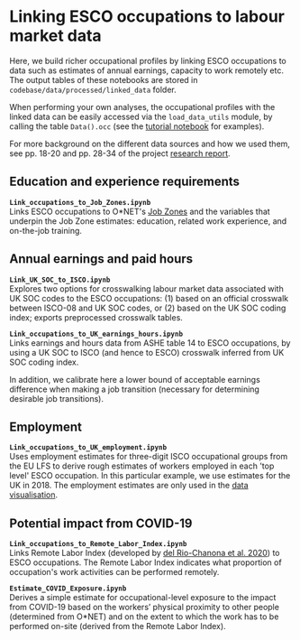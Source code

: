 # Linking ESCO occupations to labour market data

Here, we build richer occupational profiles by linking ESCO occupations to data such as estimates of annual earnings, capacity to work remotely etc. The output tables of these notebooks are stored in `codebase/data/processed/linked_data` folder.

When performing your own analyses, the occupational profiles with the linked data can be easily accessed via the `load_data_utils` module, by calling the table `Data().occ` (see the [tutorial notebook]([https://github.com/nestauk/mapping_career_causeways/blob/main/codebase/notebooks/Tutorial_02_exploring_data.ipynb]) for examples).

For more background on the different data sources and how we used them, see pp. 18-20 and pp. 28-34 of the project [research report](https://www.nesta.org.uk/report/mapping-career-causeways-supporting-workers-risk/).

## Education and experience requirements
**`Link_occupations_to_Job_Zones.ipynb`**  
Links ESCO occupations to O\*NET's [Job Zones](https://www.onetonline.org/help/online/zones) and the variables that underpin the Job Zone estimates: education, related work experience, and on-the-job training.

## Annual earnings and paid hours
**`Link_UK_SOC_to_ISCO.ipynb`**  
Explores two options for crosswalking labour market data associated with UK SOC codes to the ESCO occupations: (1) based on an official crosswalk between ISCO-08 and UK SOC codes, or (2) based on the UK SOC coding index; exports preprocessed crosswalk tables.

**`Link_occupations_to_UK_earnings_hours.ipynb`**  
Links earnings and hours data from ASHE table 14 to ESCO occupations, by using a UK SOC to ISCO (and hence to ESCO) crosswalk inferred from UK SOC coding index.

In addition, we calibrate here a lower bound of acceptable earnings difference when making a job transition (necessary for determining desirable job transitions).

## Employment
**`Link_occupations_to_UK_employment.ipynb`**  
Uses employment estimates for three-digit ISCO occupational groups from the EU LFS to derive rough estimates of workers employed in each 'top level' ESCO occupation. In this particular example, we use estimates for the UK in 2018. The employment estimates are only used in the [data visualisation](https://data-viz.nesta.org.uk/career-causeways/index.html).

## Potential impact from COVID-19
**`Link_occupations_to_Remote_Labor_Index.ipynb`**  
Links Remote Labor Index (developed by [del Rio-Chanona et al. 2020](https://www.oxfordmartin.ox.ac.uk/publications/supply-and-demand-shocks-in-the-covid-19-pandemic-an-industry-and-occupation-perspective/)) to ESCO occupations. The Remote Labor Index indicates what proportion of occupation's work activities can be performed remotely.

**`Estimate_COVID_Exposure.ipynb`**  
Derives a simple estimate for occupational-level exposure to the impact from COVID-19 based on the workers’ physical proximity to other people (determined from O*NET) and on the extent to which the work has to be performed on-site (derived from the Remote Labor Index).
